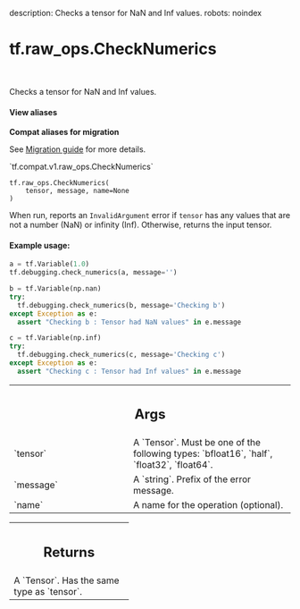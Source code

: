 description: Checks a tensor for NaN and Inf values.
robots: noindex

# tf.raw_ops.CheckNumerics

<!-- Insert buttons and diff -->

<table class="tfo-notebook-buttons tfo-api nocontent" align="left">

</table>



Checks a tensor for NaN and Inf values.

<section class="expandable">
  <h4 class="showalways">View aliases</h4>
  <p>
<b>Compat aliases for migration</b>
<p>See
<a href="https://www.tensorflow.org/guide/migrate">Migration guide</a> for
more details.</p>
<p>`tf.compat.v1.raw_ops.CheckNumerics`</p>
</p>
</section>

<pre class="devsite-click-to-copy prettyprint lang-py tfo-signature-link">
<code>tf.raw_ops.CheckNumerics(
    tensor, message, name=None
)
</code></pre>



<!-- Placeholder for "Used in" -->

When run, reports an `InvalidArgument` error if `tensor` has any values
that are not a number (NaN) or infinity (Inf). Otherwise, returns the input
tensor.

#### Example usage:



``` python
a = tf.Variable(1.0)
tf.debugging.check_numerics(a, message='')

b = tf.Variable(np.nan)
try:
  tf.debugging.check_numerics(b, message='Checking b')
except Exception as e:
  assert "Checking b : Tensor had NaN values" in e.message

c = tf.Variable(np.inf)
try:
  tf.debugging.check_numerics(c, message='Checking c')
except Exception as e:
  assert "Checking c : Tensor had Inf values" in e.message
```

<!-- Tabular view -->
 <table class="responsive fixed orange">
<colgroup><col width="214px"><col></colgroup>
<tr><th colspan="2"><h2 class="add-link">Args</h2></th></tr>

<tr>
<td>
`tensor`
</td>
<td>
A `Tensor`. Must be one of the following types: `bfloat16`, `half`, `float32`, `float64`.
</td>
</tr><tr>
<td>
`message`
</td>
<td>
A `string`. Prefix of the error message.
</td>
</tr><tr>
<td>
`name`
</td>
<td>
A name for the operation (optional).
</td>
</tr>
</table>



<!-- Tabular view -->
 <table class="responsive fixed orange">
<colgroup><col width="214px"><col></colgroup>
<tr><th colspan="2"><h2 class="add-link">Returns</h2></th></tr>
<tr class="alt">
<td colspan="2">
A `Tensor`. Has the same type as `tensor`.
</td>
</tr>

</table>

